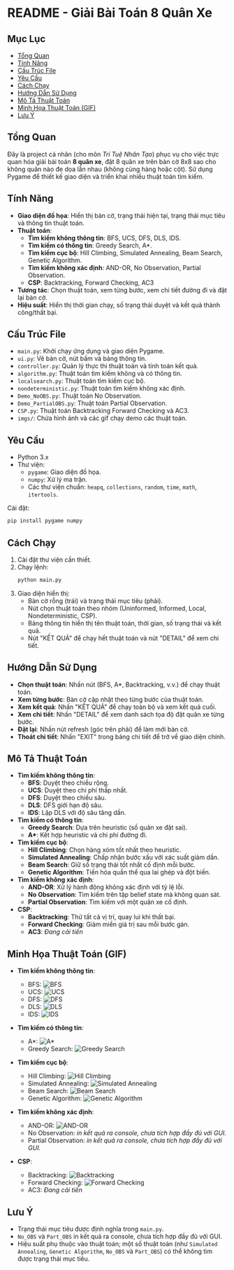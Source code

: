 # README - Giải Bài Toán 8 Quân Xe

## Mục Lục

- [Tổng Quan](#tổng-quan)
- [Tính Năng](#tính-năng)
- [Cấu Trúc File](#cấu-trúc-file)
- [Yêu Cầu](#yêu-cầu)
- [Cách Chạy](#cách-chạy)
- [Hướng Dẫn Sử Dụng](#hướng-dẫn-sử-dụng)
- [Mô Tả Thuật Toán](#mô-tả-thuật-toán)
- [Minh Họa Thuật Toán (GIF)](#minh-họa-thuật-toán-gif)
- [Lưu Ý](#lưu-ý)

## Tổng Quan

Đây là project cá nhân (cho môn _Trí Tuệ Nhân Tạo_) phục vụ cho việc trực quan hóa giải bài toán **8 quân xe**, đặt 8 quân xe trên bàn cờ 8x8 sao cho không quân nào đe dọa lẫn nhau (không cùng hàng hoặc cột). Sử dụng Pygame để thiết kế giao diện và triển khai nhiều thuật toán tìm kiếm.

## Tính Năng

- **Giao diện đồ họa**: Hiển thị bàn cờ, trạng thái hiện tại, trạng thái mục tiêu và thông tin thuật toán.
- **Thuật toán**:
  - **Tìm kiếm không thông tin**: BFS, UCS, DFS, DLS, IDS.
  - **Tìm kiếm có thông tin**: Greedy Search, A\*.
  - **Tìm kiếm cục bộ**: Hill Climbing, Simulated Annealing, Beam Search, Genetic Algorithm.
  - **Tìm kiếm không xác định**: AND-OR, No Observation, Partial Observation.
  - **CSP**: Backtracking, Forward Checking, AC3
- **Tương tác**: Chọn thuật toán, xem từng bước, xem chi tiết đường đi và đặt lại bàn cờ.
- **Hiệu suất**: Hiển thị thời gian chạy, số trạng thái duyệt và kết quả thành công/thất bại.

## Cấu Trúc File

- `main.py`: Khởi chạy ứng dụng và giao diện Pygame.
- `ui.py`: Vẽ bàn cờ, nút bấm và bảng thông tin.
- `controller.py`: Quản lý thực thi thuật toán và tính toán kết quả.
- `algorithm.py`: Thuật toán tìm kiếm không và có thông tin.
- `localsearch.py`: Thuật toán tìm kiếm cục bộ.
- `nondeterministic.py`: Thuật toán tìm kiếm không xác định.
- `Demo_NoOBS.py`: Thuật toán No Observation.
- `Demo_PartialOBS.py`: Thuật toán Partial Observation.
- `CSP.py`: Thuật toán Backtracking Forward Checking và AC3.
- `imgs/`: Chứa hình ảnh và các gif chạy demo các thuật toán.

## Yêu Cầu

- Python 3.x
- Thư viện:
  - `pygame`: Giao diện đồ họa.
  - `numpy`: Xử lý ma trận.
  - Các thư viện chuẩn: `heapq`, `collections`, `random`, `time`, `math`, `itertools`.

Cài đặt:

```bash
pip install pygame numpy
```

## Cách Chạy

1. Cài đặt thư viện cần thiết.
2. Chạy lệnh:
   ```bash
   python main.py
   ```
3. Giao diện hiển thị:
   - Bàn cờ rỗng (trái) và trạng thái mục tiêu (phải).
   - Nút chọn thuật toán theo nhóm (Uninformed, Informed, Local, Nondeterministic, CSP).
   - Bảng thông tin hiển thị tên thuật toán, thời gian, số trạng thái và kết quả.
   - Nút "KẾT QUẢ" để chạy hết thuật toán và nút "DETAIL" để xem chi tiết.

## Hướng Dẫn Sử Dụng

- **Chọn thuật toán**: Nhấn nút (BFS, A\*, Backtracking, v.v.) để chạy thuật toán.
- **Xem từng bước**: Bàn cờ cập nhật theo từng bước của thuật toán.
- **Xem kết quả**: Nhấn "KẾT QUẢ" để chạy toàn bộ và xem kết quả cuối.
- **Xem chi tiết**: Nhấn "DETAIL" để xem danh sách tọa độ đặt quân xe từng bước.
- **Đặt lại**: Nhấn nút refresh (góc trên phải) để làm mới bàn cờ.
- **Thoát chi tiết**: Nhấn "EXIT" trong bảng chi tiết để trở về giao diện chính.

## Mô Tả Thuật Toán

- **Tìm kiếm không thông tin**:
  - **BFS**: Duyệt theo chiều rộng.
  - **UCS**: Duyệt theo chi phí thấp nhất.
  - **DFS**: Duyệt theo chiều sâu.
  - **DLS**: DFS giới hạn độ sâu.
  - **IDS**: Lặp DLS với độ sâu tăng dần.
- **Tìm kiếm có thông tin**:
  - **Greedy Search**: Dựa trên heuristic (số quân xe đặt sai).
  - **A\***: Kết hợp heuristic và chi phí đường đi.
- **Tìm kiếm cục bộ**:
  - **Hill Climbing**: Chọn hàng xóm tốt nhất theo heuristic.
  - **Simulated Annealing**: Chấp nhận bước xấu với xác suất giảm dần.
  - **Beam Search**: Giữ số trạng thái tốt nhất cố định mỗi bước.
  - **Genetic Algorithm**: Tiến hóa quần thể qua lai ghép và đột biến.
- **Tìm kiếm không xác định**:
  - **AND-OR**: Xử lý hành động không xác định với tỷ lệ lỗi.
  - **No Observation**: Tìm kiếm trên tập belief state mà không quan sát.
  - **Partial Observation**: Tìm kiếm với một quân xe cố định.
- **CSP**:
  - **Backtracking**: Thử tất cả vị trí, quay lui khi thất bại.
  - **Forward Checking**: Giảm miền giá trị sau mỗi bước gán.
  - **AC3**: _Đang cải tiến_

## Minh Họa Thuật Toán (GIF)

- **Tìm kiếm không thông tin**:

  - BFS:
    ![BFS](Imgs/BFS-1.gif)
  - UCS:
    ![UCS](Imgs/UCS-1.gif)
  - DFS:
    ![DFS](Imgs/DFS-1.gif)
  - DLS:
    ![DLS](Imgs/DLS-1.gif)
  - IDS:
    ![IDS](Imgs/IDS-1.gif)

- **Tìm kiếm có thông tin**:
  - A*:
    ![A*](Imgs/AStar-1.gif)
  - Greedy Search:
    ![Greedy Search](Imgs/GS-1.gif)
- **Tìm kiếm cục bộ**:
  - Hill Climbing:
    ![Hill Climbing](Imgs/hill-1.gif)
  - Simulated Annealing:
    ![Simulated Annealing](Imgs/SA-1.gif)
  - Beam Search:
    ![Beam Search](Imgs/beam-1.gif)
  - Genetic Algorithm:
    ![Genetic Algorithm](Imgs/Gen-1.gif)
- **Tìm kiếm không xác định**:
  - AND-OR:
    ![AND-OR](Imgs/AndOr-1.gif)
  - No Observation: _in kết quả ra console, chưa tích hợp đầy đủ với GUI._
  - Partial Observation: _in kết quả ra console, chưa tích hợp đầy đủ với GUI._
- **CSP**:
  - Backtracking:
    ![Backtracking](Imgs/backtrack-1.gif)
  - Forward Checking:
    ![Forward Checking](Imgs/forward-1.gif)
  - AC3: _Đang cải tiến_

## Lưu Ý

- Trạng thái mục tiêu được định nghĩa trong `main.py`.
- `No_OBS` và `Part_OBS` in kết quả ra console, chưa tích hợp đầy đủ với GUI.
- Hiệu suất phụ thuộc vào thuật toán; một số thuật toán (như `Simulated Annealing`, `Genetic Algorithm`, `No_OBS` và `Part_OBS`) có thể không tìm được trạng thái mục tiêu.
